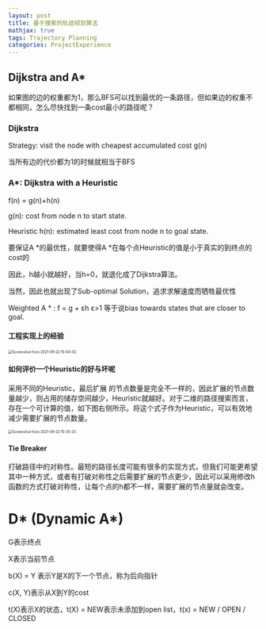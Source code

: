 ```yaml
---
layout: post
title: 基于搜索的轨迹规划算法
mathjax: true
tags: Trajectory Planning
categories: ProjectExperience
---
```


## Dijkstra and A*

如果图的边的权重都为1，那么BFS可以找到最优的一条路径，但如果边的权重不都相同，怎么尽快找到一条cost最小的路径呢？

### Dijkstra

Strategy: visit the node with cheapest accumulated cost g(n)

当所有边的代价都为1的时候就相当于BFS

### A*: Dijkstra with a Heuristic

f(n) = g(n)+h(n)

g(n): cost from node n to start state.

Heuristic h(n): estimated least cost from node n to goal state.

要保证A *的最优性，就要使得A *在每个点Heuristic的值是小于真实的到终点的cost的

因此，h越小就越好，当h=0，就退化成了Dijkstra算法。

当然，因此也就出现了Sub-optimal Solution，追求求解速度而牺牲最优性

Weighted A * : f = g + εh  ε>1 等于说bias towards states that are closer to goal.

#### 工程实现上的经验

<img src="/home/liuboyuu/1_PersonalFile/Lbaron980810.github.io/_posts/Pics_PathPlanning/Screenshot from 2021-09-22 15-04-02.png" alt="Screenshot from 2021-09-22 15-04-02" style="zoom:50%;" />

#### 如何评价一个Heuristic的好与坏呢

采用不同的Heuristic，最后扩展 的节点数量是完全不一样的，因此扩展的节点数量越少，则占用的储存空间越少，Heuristic就越好。对于二维的路径搜索而言，存在一个可计算的值，如下图右侧所示。将这个式子作为Heuristic，可以有效地减少需要扩展的节点数量。

<img src="/home/liuboyuu/1_PersonalFile/Lbaron980810.github.io/_posts/Pics_PathPlanning/Screenshot from 2021-09-22 15-25-23.png" alt="Screenshot from 2021-09-22 15-25-23" style="zoom: 50%;" />

#### Tie Breaker

打破路径中的对称性。最短的路径长度可能有很多的实现方式，但我们可能更希望其中一种方式，或者有打破对称性之后需要扩展的节点更少，因此可以采用修改h函数的方式打破对称性，让每个点的h都不一样，需要扩展的节点量就会改变。



# D\* (Dynamic A\*) 

G表示终点

X表示当前节点

b(X) = Y 表示Y是X的下一个节点，称为后向指针

c(X, Y)表示从X到Y的cost

t(X)表示X的状态，t(X) = NEW表示未添加到open list，t(x) = NEW / OPEN / CLOSED









